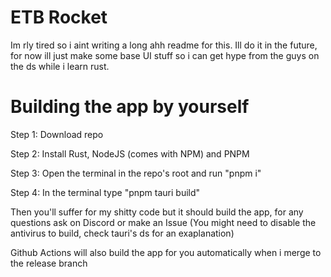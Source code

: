 # ETB Rocket
Im rly tired so i aint writing a long ahh readme for this. Ill do it in the future, for now ill just make some base UI stuff so i can get hype from the guys on the ds while i learn rust.

# Building the app by yourself
Step 1: Download repo

Step 2: Install Rust, NodeJS (comes with NPM) and PNPM

Step 3: Open the terminal in the repo's root and run "pnpm i"

Step 4: In the terminal type "pnpm tauri build"

Then you'll suffer for my shitty code but it should build the app, for any questions ask on Discord or make an Issue
(You might need to disable the antivirus to build, check tauri's ds for an exaplanation)

Github Actions will also build the app for you automatically when i merge to the release branch
